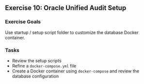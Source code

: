 ## Exercise 10: Oracle Unified Audit Setup

### Exercise Goals

Use startup / setup script folder to customize the database Docker container.

### Tasks

- Review the setup scripts
- Refine a `docker-compose.yml` file
- Create a Docker container using `docker-compose` and review the database configuration

<!-- Stuff between the <div class="notes"> will be rendered as pptx slide notes -->
<div class="notes">

</div>
